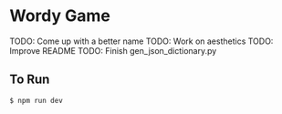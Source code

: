 # Wordy Game

TODO: Come up with a better name
TODO: Work on aesthetics
TODO: Improve README
TODO: Finish gen_json_dictionary.py

## To Run

`$ npm run dev`
